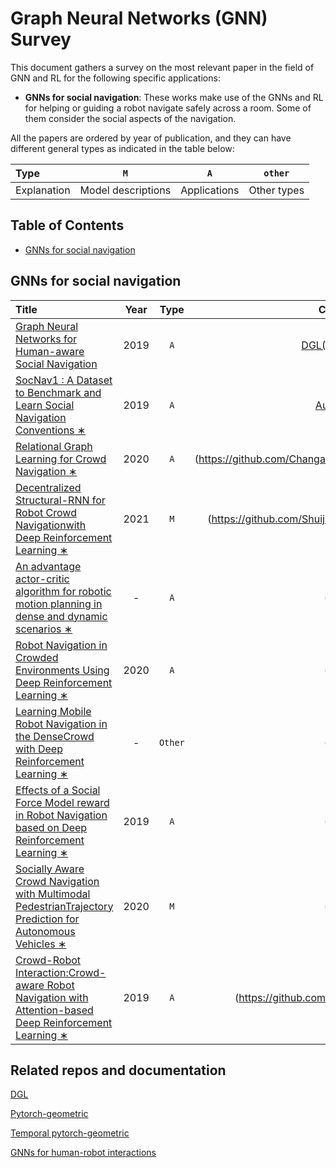 # Graph Neural Networks (GNN) Survey 

This document gathers a survey on the most relevant paper in the field of GNN and RL for the following specific applications:

- **GNNs for social navigation**: These works make use of the GNNs and RL for helping or guiding a robot navigate safely across a room. Some of them consider the social aspects of the navigation.

All the papers are ordered by year of publication, and they can have different general types as indicated in the table below:

| Type        | `M`            | `A`            | `other`     |
|:----------- |:--------------:|:--------------:|:-----------:|
| Explanation | Model descriptions | Applications | Other types |

## Table of Contents

- [GNNs for social navigation](#GNNs-for-social-navigation)


## GNNs for social navigation

| Title        | Year           | Type           | Code     |
|:----------- |:--------------:|:--------------:|:-----------:|
| [Graph Neural Networks for Human-aware Social Navigation](https://arxiv.org/abs/1909.09003) | 2019 | `A` | [DGL(Author)](https://github.com/robocomp/sngnn)   |
| [SocNav1 : A Dataset to Benchmark and Learn Social Navigation Conventions ∗](https://arxiv.org/abs/1909.02993) | 2019 | `A` | [Author](https://github.com/gnns4hri/SocNav1) |
| [Relational Graph Learning for Crowd Navigation ∗](https://arxiv.org/pdf/1909.13165.pdf) | 2020 | `A` | (https://github.com/ChanganVR/RelationalGraphLearning) |
| [Decentralized Structural-RNN for Robot Crowd Navigationwith Deep Reinforcement Learning ∗](https://arxiv.org/pdf/2011.04820.pdf) | 2021 | `M` | (https://github.com/Shuijing725/CrowdNav_DSRNN) |
| [An advantage actor-critic algorithm for robotic motion planning in dense and dynamic scenarios ∗](https://arxiv.org/pdf/2102.03138.pdf) | - | `A` | (-) |
| [Robot  Navigation  in  Crowded  Environments  Using  Deep  Reinforcement Learning ∗](https://ras.papercept.net/proceedings/IROS20/0386.pdf) | 2020 | `A` | (-) |
| [Learning Mobile Robot Navigation in the DenseCrowd with Deep Reinforcement Learning ∗](https://openreview.net/pdf?id=ifJdhHsZQqw) | - | `Other` | (-) |
| [Effects of a Social Force Model reward in Robot Navigation based on Deep Reinforcement Learning ∗](https://arxiv.org/pdf/1912.03747.pdf) | 2019 | `A` | (-) |
| [Socially Aware Crowd Navigation with Multimodal PedestrianTrajectory Prediction for Autonomous Vehicles ∗](https://arxiv.org/pdf/2011.11191.pdf) | 2020 | `M` | (-) |
| [Crowd-Robot Interaction:Crowd-aware Robot Navigation with Attention-based Deep Reinforcement Learning ∗](https://arxiv.org/pdf/1809.08835.pdf) | 2019 | `A` | (https://github.com/vita-epfl/CrowdNav) |



## Related repos and documentation

[DGL](https://www.dgl.ai)

[Pytorch-geometric](https://pytorch-geometric.readthedocs.io/en/latest/#)

[Temporal pytorch-geometric](https://pytorch-geometric-temporal.readthedocs.io/en/latest/#)

[GNNs for human-robot interactions](http://gnns4hri.org/index.html)

